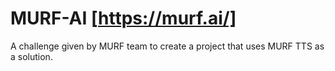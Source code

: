 # MURF-AI [https://murf.ai/]
A challenge given by MURF team to create a project that uses MURF TTS as a solution. 
